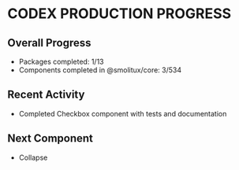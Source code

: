 # CODEX PRODUCTION PROGRESS

## Overall Progress
- Packages completed: 1/13
- Components completed in @smolitux/core: 3/534

## Recent Activity
- Completed Checkbox component with tests and documentation

## Next Component
- Collapse
